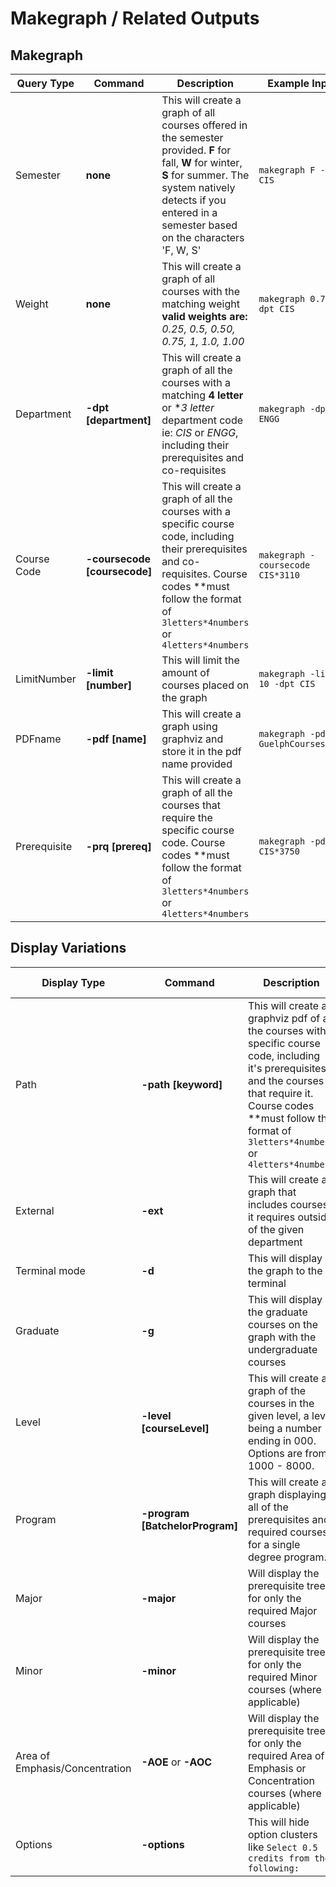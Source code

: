 # Makegraph / Related Outputs

## Makegraph

| Query Type | Command | Description | Example Input |
|------------|---------|-------------|---------------|
| Semester | **none** | This will create a graph of all courses offered in the semester provided. **F** for fall, **W** for winter, **S** for summer. The system natively detects if you entered in a semester based on the characters 'F, W, S' | `makegraph F -dpt CIS` |
| Weight | **none** | This will create a graph of all courses with the matching weight **valid weights are:** *0.25, 0.5, 0.50, 0.75, 1, 1.0, 1.00* | `makegraph 0.75 -dpt CIS` |
| Department | **-dpt [department]** | This will create a graph of all the courses with a matching **4 letter** or **3 letter* department code ie: *CIS* or *ENGG*, including their prerequisites and co-requisites  | `makegraph -dpt ENGG` |
| Course Code | **-coursecode [coursecode]** | This will create a graph of all the courses with a specific course code, including their prerequisites and co-requisites. Course codes **must follow the format of `3letters*4numbers` or `4letters*4numbers` | `makegraph -coursecode CIS*3110` |
| LimitNumber | **-limit [number]** | This will limit the amount of courses placed on the graph | `makegraph -limit 10 -dpt CIS` |
| PDFname | **-pdf [name]**| This will create a graph using graphviz and store it in the pdf name provided | `makegraph -pdf GuelphCourses.pdf` |
| Prerequisite | **-prq [prereq]** |  This will create a graph of all the courses that require the specific course code. Course codes **must follow the format of `3letters*4numbers` or `4letters*4numbers` | `makegraph -pdf CIS*3750` |

## Display Variations

| Display Type | Command | Description | Example Input |
|------------|---------|-------------|---------------|
| Path | **-path [keyword]** | This will create a graphviz pdf of all the courses with a specific course code, including it's prerequisites and the courses that require it. Course codes **must follow the format of `3letters*4numbers` or `4letters*4numbers` | `makegraph -path CIS*3110 -ext` 
| External | **-ext** | This will create a graph that includes courses it requires outside of the given department | `makegraph -department ENGG -ext` |
| Terminal mode | **-d** | This will display the graph to the terminal | `makegraph -d -dpt CIS` |
| Graduate | **-g** | This will display the graduate courses on the graph with the undergraduate courses | `makegraph -g -dpt CIS` |
| Level | **-level [courseLevel]** | This will create a graph of the courses in the given level, a level being a number ending in 000. Options are from 1000 - 8000. | `makegraph -dpt CIS -level 3000` |
| Program | **-program [BatchelorProgram]** |  This will create a graph displaying all of the prerequisites and required courses for a single degree program. | `makegraph -program CS`|
| Major | **-major** | Will display the prerequisite tree for only the required Major courses | `makegraph -program CS -major -minor` |
| Minor | **-minor** | Will display the prerequisite tree for only the required Minor courses (where applicable) |---------------|
| Area of Emphasis/Concentration | **-AOE** or **-AOC** |Will display the prerequisite tree for only the required Area of Emphasis or Concentration courses (where applicable)  | `makegraph -program PSYC -major -AOE` |
| Options | **-options** | This will hide option clusters like  `Select 0.5 credits from the following:` | `makegraph -program PSYC -options`
